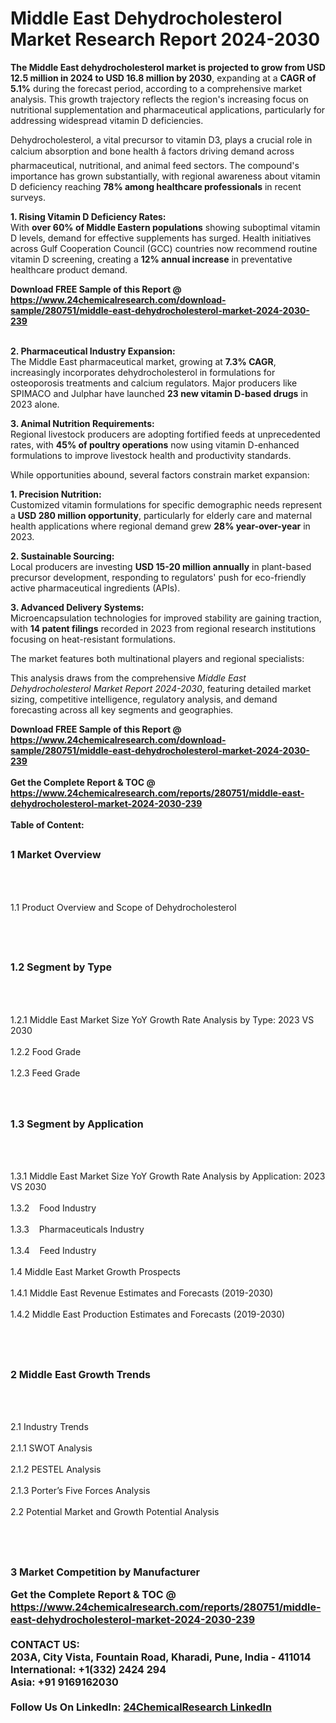 <h1>Middle East Dehydrocholesterol Market Research Report 2024-2030</h1><p><strong>The Middle East dehydrocholesterol market is projected to grow from USD 12.5 million in 2024 to USD 16.8 million by 2030</strong>, expanding at a <strong>CAGR of 5.1%</strong> during the forecast period, according to a comprehensive market analysis. This growth trajectory reflects the region's increasing focus on nutritional supplementation and pharmaceutical applications, particularly for addressing widespread vitamin D deficiencies.</p><p>Dehydrocholesterol, a vital precursor to vitamin D3, plays a crucial role in calcium absorption and bone health â factors driving demand across pharmaceutical, nutritional, and animal feed sectors. The compound's importance has grown substantially, with regional awareness about vitamin D deficiency reaching <strong>78% among healthcare professionals</strong> in recent surveys.</p><p><strong>1. Rising Vitamin D Deficiency Rates:</strong><br>
With <strong>over 60% of Middle Eastern populations</strong> showing suboptimal vitamin D levels, demand for effective supplements has surged. Health initiatives across Gulf Cooperation Council (GCC) countries now recommend routine vitamin D screening, creating a <strong>12% annual increase</strong> in preventative healthcare product demand.</p><div><b>Download FREE Sample of this Report @ 
            <a href="https://www.24chemicalresearch.com/download-sample/280751/middle-east-dehydrocholesterol-market-2024-2030-239">
            https://www.24chemicalresearch.com/download-sample/280751/middle-east-dehydrocholesterol-market-2024-2030-239</a></b></div><br><p><strong>2. Pharmaceutical Industry Expansion:</strong><br>
The Middle East pharmaceutical market, growing at <strong>7.3% CAGR</strong>, increasingly incorporates dehydrocholesterol in formulations for osteoporosis treatments and calcium regulators. Major producers like SPIMACO and Julphar have launched <strong>23 new vitamin D-based drugs</strong> in 2023 alone.</p><p><strong>3. Animal Nutrition Requirements:</strong><br>
Regional livestock producers are adopting fortified feeds at unprecedented rates, with <strong>45% of poultry operations</strong> now using vitamin D-enhanced formulations to improve livestock health and productivity standards.</p><p>While opportunities abound, several factors constrain market expansion:</p><p><strong>1. Precision Nutrition:</strong><br>
Customized vitamin formulations for specific demographic needs represent a <strong>USD 280 million opportunity</strong>, particularly for elderly care and maternal health applications where regional demand grew <strong>28% year-over-year</strong> in 2023.</p><p><strong>2. Sustainable Sourcing:</strong> <br>
Local producers are investing <strong>USD 15-20 million annually</strong> in plant-based precursor development, responding to regulators' push for eco-friendly active pharmaceutical ingredients (APIs).</p><p><strong>3. Advanced Delivery Systems:</strong><br>
Microencapsulation technologies for improved stability are gaining traction, with <strong>14 patent filings</strong> recorded in 2023 from regional research institutions focusing on heat-resistant formulations.</p><p>The market features both multinational players and regional specialists:</p><p>This analysis draws from the comprehensive <em>Middle East Dehydrocholesterol Market Report 2024-2030</em>, featuring detailed market sizing, competitive intelligence, regulatory analysis, and demand forecasting across all key segments and geographies.</p><div><b>Download FREE Sample of this Report @ 
            <a href="https://www.24chemicalresearch.com/download-sample/280751/middle-east-dehydrocholesterol-market-2024-2030-239">
            https://www.24chemicalresearch.com/download-sample/280751/middle-east-dehydrocholesterol-market-2024-2030-239</a></b></div><br><div><b>Get the Complete Report & TOC @ 
            <a href="https://www.24chemicalresearch.com/reports/280751/middle-east-dehydrocholesterol-market-2024-2030-239">
            https://www.24chemicalresearch.com/reports/280751/middle-east-dehydrocholesterol-market-2024-2030-239</a></b></div><br>
            <b>Table of Content:</b><p><h2><span style="font-size:16px"><strong>1 Market Overview&nbsp;&nbsp; &nbsp;</strong></span></h2><br />
<br />
<p>1.1 Product Overview and Scope of Dehydrocholesterol&nbsp;</p><br />
<br />
<h2><strong><span style="font-size:16px">1.2 Segment by Type&nbsp;&nbsp; &nbsp;</span></strong></h2><br />
<br />
<p>1.2.1 Middle East Market Size YoY Growth Rate Analysis by Type: 2023 VS 2030&nbsp;&nbsp; &nbsp;<br /><br />
1.2.2 Food Grade&nbsp;&nbsp; &nbsp;<br /><br />
1.2.3 Feed Grade<br /><br />
<br />
<h2><span style="font-size:16px"><strong>1.3 Segment by Application&nbsp;&nbsp;</strong></span></h2><br />
<br />
<p>1.3.1 Middle East Market Size YoY Growth Rate Analysis by Application: 2023 VS 2030&nbsp;&nbsp; &nbsp;<br /><br />
1.3.2&nbsp;&nbsp; &nbsp;Food Industry<br /><br />
1.3.3&nbsp;&nbsp; &nbsp;Pharmaceuticals Industry<br /><br />
1.3.4&nbsp;&nbsp; &nbsp;Feed Industry<br /><br />
1.4 Middle East Market Growth Prospects&nbsp;&nbsp; &nbsp;<br /><br />
1.4.1 Middle East Revenue Estimates and Forecasts (2019-2030)&nbsp;&nbsp; &nbsp;<br /><br />
1.4.2 Middle East Production Estimates and Forecasts (2019-2030)&nbsp;&nbsp;</p><br />
<br />
<h2><span style="font-size:16px"><strong>2 Middle East Growth Trends&nbsp;&nbsp; &nbsp;</strong></span></h2><br />
<br />
<p>2.1 Industry Trends&nbsp;&nbsp; &nbsp;<br /><br />
2.1.1 SWOT Analysis&nbsp;&nbsp; &nbsp;<br /><br />
2.1.2 PESTEL Analysis&nbsp;&nbsp; &nbsp;<br /><br />
2.1.3 Porter&rsquo;s Five Forces Analysis&nbsp;&nbsp; &nbsp;<br /><br />
2.2 Potential Market and Growth Potential Analysis&nbsp;&nbsp; &nbsp;</p><br />
<br />
<h2><span style="font-size:16px"><strong>3 Market Competition by Manufacturer</p><div><b>Get the Complete Report & TOC @ 
            <a href="https://www.24chemicalresearch.com/reports/280751/middle-east-dehydrocholesterol-market-2024-2030-239">
            https://www.24chemicalresearch.com/reports/280751/middle-east-dehydrocholesterol-market-2024-2030-239</a></b></div><br><b>CONTACT US:</b><br>
            203A, City Vista, Fountain Road, Kharadi, Pune, India - 411014<br>
            International: +1(332) 2424 294<br>
            Asia: +91 9169162030 <br><br>
            Follow Us On LinkedIn: <a href="https://www.linkedin.com/company/24chemicalresearch/">24ChemicalResearch LinkedIn</a>